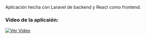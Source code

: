 Aplicación hecha con Laravel de backend y React como frontend.

### Video de la aplicaión:
[![Ver Video](https://img.youtube.com/vi/ID_DEL_VIDEO/0.jpg)](https://mega.nz/embed/b5ZlABjJ#2aUl9FtU2xPz1OyEeTrAbUHqqTWccwzL7A7P4fYmRZA)
